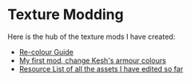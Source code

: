 # Texture Modding

Here is the hub of the texture mods I have created:

* [Re-colour Guide](Recolour-Guide.md)
* [My first mod, change Kesh's armour colours](First-Attempt-At-Kesh.md)
* [Resource List of all the assets I have edited so far](Resources.md)
